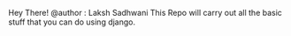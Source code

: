 Hey There!
@author : Laksh Sadhwani
This Repo will carry out all the basic stuff that you can do using django.
